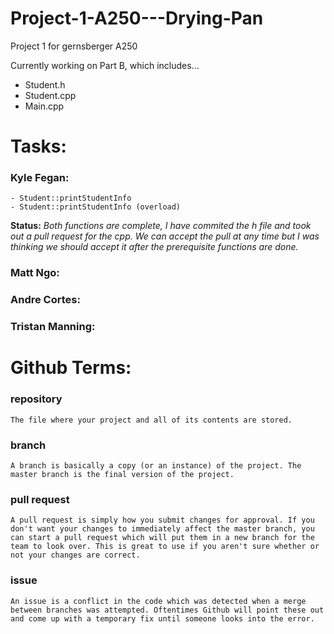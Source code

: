 # Project-1-A250---Drying-Pan
Project 1 for gernsberger A250 

Currently working on Part B, which includes...
  - Student.h
  - Student.cpp
  - Main.cpp

# Tasks:

### Kyle Fegan:
~~~~~~~~~~~~~~~~~~~~~~~~~~~~~~~~~~~~~~~~~~~~
- Student::printStudentInfo
- Student::printStudentInfo (overload)
~~~~~~~~~~~~~~~~~~~~~~~~~~~~~~~~~~~~~~~~~~~~
**Status:**
*Both functions are complete, I have commited the h file and took out a pull request for the cpp. We can accept the pull at any time but
I was thinking we should accept it after the prerequisite functions are done.*

### Matt Ngo:

### Andre Cortes:

### Tristan Manning:



# Github Terms:

### repository
~~~~~~~~~~~~~~~~~~~~~~~~~~~~~~~~~~~~~~~~~~~~
The file where your project and all of its contents are stored.
~~~~~~~~~~~~~~~~~~~~~~~~~~~~~~~~~~~~~~~~~~~~

### branch
~~~~~~~~~~~~~~~~~~~~~~~~~~~~~~~~~~~~~~~~~~~~
A branch is basically a copy (or an instance) of the project. The master branch is the final version of the project.
~~~~~~~~~~~~~~~~~~~~~~~~~~~~~~~~~~~~~~~~~~~~

### pull request
~~~~~~~~~~~~~~~~~~~~~~~~~~~~~~~~~~~~~~~~~~~~
A pull request is simply how you submit changes for approval. If you don't want your changes to immediately affect the master branch, you can start a pull request which will put them in a new branch for the team to look over. This is great to use if you aren't sure whether or not your changes are correct.
~~~~~~~~~~~~~~~~~~~~~~~~~~~~~~~~~~~~~~~~~~~~

### issue
~~~~~~~~~~~~~~~~~~~~~~~~~~~~~~~~~~~~~~~~~~~~
An issue is a conflict in the code which was detected when a merge between branches was attempted. Oftentimes Github will point these out and come up with a temporary fix until someone looks into the error.
~~~~~~~~~~~~~~~~~~~~~~~~~~~~~~~~~~~~~~~~~~~~
